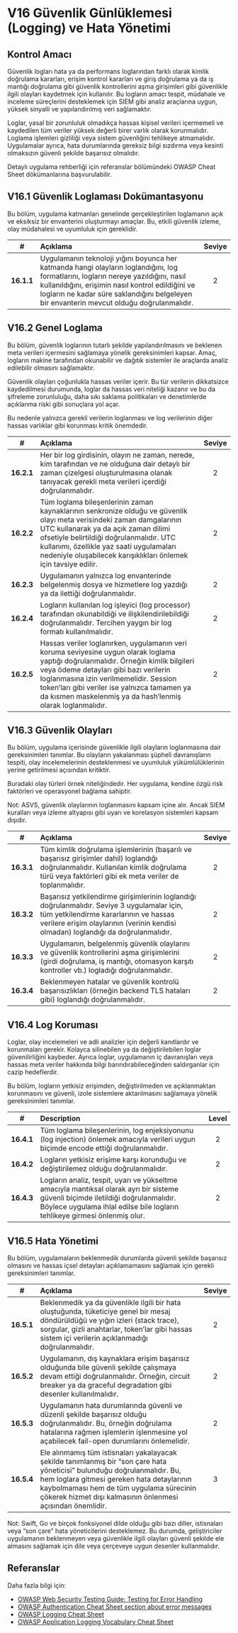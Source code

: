 # V16 Güvenlik Günlüklemesi (Logging) ve Hata Yönetimi

## Kontrol Amacı

Güvenlik logları hata ya da performans loglarından farklı olarak kimlik doğrulama kararları, erişim kontrol kararları ve giriş doğrulama ya da iş mantığı doğrulama gibi güvenlik kontrollerini aşma girişimleri gibi güvenlikle ilgili olayları kaydetmek için kullanılır. Bu logların amacı tespit, müdahale ve inceleme süreçlerini desteklemek için SIEM gibi analiz araçlarına uygun, yüksek sinyalli ve yapılandırılmış veri sağlamaktır.

Loglar, yasal bir zorunluluk olmadıkça hassas kişisel verileri içermemeli ve kaydedilen tüm veriler yüksek değerli birer varlık olarak korunmalıdır. Loglama işlemleri gizliliği veya sistem güvenliğini tehlikeye atmamalıdır. Uygulamalar ayrıca, hata durumlarında gereksiz bilgi sızdırma veya kesinti olmaksızın güvenli şekilde başarısız olmalıdır.

Detaylı uygulama rehberliği için referanslar bölümündeki OWASP Cheat Sheet dökümanlarına başvurulabilir.

## V16.1 Güvenlik Loglaması Dokümantasyonu

Bu bölüm, uygulama katmanları genelinde gerçekleştirilen loglamanın açık ve eksiksiz bir envanterini oluşturmayı amaçlar. Bu, etkili güvenlik izleme, olay müdahalesi ve uyumluluk için gereklidir.

| # | Açıklama | Seviye |
| :---: | :--- | :---: |
| **16.1.1** | Uygulamanın teknoloji yığını boyunca her katmanda hangi olayların loglandığını, log formatlarını, logların nereye yazıldığını, nasıl kullanıldığını, erişimin nasıl kontrol edildiğini ve logların ne kadar süre saklandığını belgeleyen bir envanterin mevcut olduğu doğrulanmalıdır. | 2 |

## V16.2 Genel Loglama

Bu bölüm, güvenlik loglarının tutarlı şekilde yapılandırılmasını ve beklenen meta verileri içermesini sağlamaya yönelik gereksinimleri kapsar. Amaç, logların makine tarafından okunabilir ve dağıtık sistemler ile araçlarda analiz edilebilir olmasını sağlamaktır.

Güvenlik olayları çoğunlukla hassas veriler içerir. Bu tür verilerin dikkatsizce kaydedilmesi durumunda, loglar da hassas veri niteliği kazanır ve bu da şifreleme zorunluluğu, daha sıkı saklama politikaları ve denetimlerde açıklanma riski gibi sonuçlara yol açar.

Bu nedenle yalnızca gerekli verilerin loglanması ve log verilerinin diğer hassas varlıklar gibi korunması kritik önemdedir.

| # | Açıklama | Seviye |
| :---: | :--- | :---: |
| **16.2.1** | Her bir log girdisinin, olayın ne zaman, nerede, kim tarafından ve ne olduğuna dair detaylı bir zaman çizelgesi oluşturulmasına olanak tanıyacak gerekli meta verileri içerdiği doğrulanmalıdır. | 2 |
| **16.2.2** | Tüm loglama bileşenlerinin zaman kaynaklarının senkronize olduğu ve güvenlik olayı meta verisindeki zaman damgalarının UTC kullanarak ya da açık zaman dilimi ofsetiyle belirtildiği doğrulanmalıdır. UTC kullanımı, özellikle yaz saati uygulamaları nedeniyle oluşabilecek karışıklıkları önlemek için tavsiye edilir. | 2 |
| **16.2.3** | Uygulamanın yalnızca log envanterinde belgelenmiş dosya ve hizmetlere log yazdığı ya da ilettiği doğrulanmalıdır. | 2 |
| **16.2.4** | Logların kullanılan log işleyici (log processor) tarafından okunabildiği ve ilişkilendirilebildiği doğrulanmalıdır. Tercihen yaygın bir log formatı kullanılmalıdır. | 2 |
| **16.2.5** | Hassas veriler loglanırken, uygulamanın veri koruma seviyesine uygun olarak loglama yaptığı doğrulanmalıdır. Örneğin kimlik bilgileri veya ödeme detayları gibi bazı verilerin loglanmasına izin verilmemelidir. Session token’ları gibi veriler ise yalnızca tamamen ya da kısmen maskelenmiş ya da hash’lenmiş olarak loglanmalıdır. | 2 |

## V16.3 Güvenlik Olayları

Bu bölüm, uygulama içerisinde güvenlikle ilgili olayların loglanmasına dair gereksinimleri tanımlar. Bu olayların yakalanması şüpheli davranışların tespiti, olay incelemelerinin desteklenmesi ve uyumluluk yükümlülüklerinin yerine getirilmesi açısından kritiktir.

Buradaki olay türleri örnek niteliğindedir. Her uygulama, kendine özgü risk faktörleri ve operasyonel bağlama sahiptir.

Not: ASVS, güvenlik olaylarının loglanmasını kapsam içine alır. Ancak SIEM kuralları veya izleme altyapısı gibi uyarı ve korelasyon sistemleri kapsam dışıdır.

| # | Açıklama | Seviye |
| :---: | :--- | :---: |
| **16.3.1** | Tüm kimlik doğrulama işlemlerinin (başarılı ve başarısız girişimler dahil) loglandığı doğrulanmalıdır. Kullanılan kimlik doğrulama türü veya faktörleri gibi ek meta veriler de toplanmalıdır. | 2 |
| **16.3.2** | Başarısız yetkilendirme girişimlerinin loglandığı doğrulanmalıdır. Seviye 3 uygulamalar için, tüm yetkilendirme kararlarının ve hassas verilere erişim olaylarının (verinin kendisi olmadan) loglandığı da doğrulanmalıdır. | 2 |
| **16.3.3** | Uygulamanın, belgelenmiş güvenlik olaylarını ve güvenlik kontrollerini aşma girişimlerini (girdi doğrulama, iş mantığı, otomasyon karşıtı kontroller vb.) logladığı doğrulanmalıdır. | 2 |
| **16.3.4** | Beklenmeyen hatalar ve güvenlik kontrolü başarısızlıkları (örneğin backend TLS hataları gibi) loglandığı doğrulanmalıdır. | 2 |

## V16.4 Log Koruması

Loglar, olay incelemeleri ve adli analizler için değerli kanıtlardır ve korunmaları gerekir. Kolayca silinebilen ya da değiştirilebilen loglar güvenilirliğini kaybeder. Ayrıca loglar, uygulamanın iç davranışları veya hassas meta veriler hakkında bilgi barındırabileceğinden saldırganlar için cazip hedeflerdir.

Bu bölüm, logların yetkisiz erişimden, değiştirilmeden ve açıklanmaktan korunmasını ve güvenli, izole sistemlere aktarılmasını sağlamaya yönelik gereksinimleri tanımlar.

| # | Description | Level |
| :---: | :--- | :---: |
| **16.4.1** | Tüm loglama bileşenlerinin, log enjeksiyonunu (log injection) önlemek amacıyla verileri uygun biçimde encode ettiği doğrulanmalıdır. | 2 |
| **16.4.2** | Logların yetkisiz erişime karşı korunduğu ve değiştirilemez olduğu doğrulanmalıdır. | 2 |
| **16.4.3** | Logların analiz, tespit, uyarı ve yükseltme amacıyla mantıksal olarak ayrı bir sisteme güvenli biçimde iletildiği doğrulanmalıdır. Böylece uygulama ihlal edilse bile logların tehlikeye girmesi önlenmiş olur. | 2 |

## V16.5 Hata Yönetimi

Bu bölüm, uygulamaların beklenmedik durumlarda güvenli şekilde başarısız olmasını ve hassas içsel detayları açıklamamasını sağlamak için gerekli gereksinimleri tanımlar.

| # | Açıklama | Seviye |
| :---: | :--- | :---: |
| **16.5.1** | Beklenmedik ya da güvenlikle ilgili bir hata oluştuğunda, tüketiciye genel bir mesaj döndürüldüğü ve yığın izleri (stack trace), sorgular, gizli anahtarlar, token’lar gibi hassas sistem içi verilerin açıklanmadığı doğrulanmalıdır. | 2 |
| **16.5.2** | Uygulamanın, dış kaynaklara erişim başarısız olduğunda bile güvenli şekilde çalışmaya devam ettiği doğrulanmalıdır. Örneğin, circuit breaker ya da graceful degradation gibi desenler kullanılmalıdır. | 2 |
| **16.5.3** | Uygulamanın hata durumlarında güvenli ve düzenli şekilde başarısız olduğu doğrulanmalıdır. Bu, örneğin doğrulama hatalarına rağmen işlemlerin işlenmesine yol açabilecek fail-open durumlarını önlemelidir. | 2 |
| **16.5.4** | Ele alınmamış tüm istisnaları yakalayacak şekilde tanımlanmış bir “son çare hata yöneticisi” bulunduğu doğrulanmalıdır. Bu, hem loglara gitmesi gereken hata detaylarının kaybolmaması hem de tüm uygulama sürecinin çökerek hizmet dışı kalmasının önlenmesi açısından önemlidir. | 3 |

Not: Swift, Go ve birçok fonksiyonel dilde olduğu gibi bazı diller, istisnaları veya “son çare” hata yöneticilerini desteklemez. Bu durumda, geliştiriciler uygulamanın beklenmeyen veya güvenlikle ilgili olayları güvenli şekilde ele almasını sağlamak için dile veya çerçeveye uygun desenler kullanmalıdır.

## Referanslar

Daha fazla bilgi için:

* [OWASP Web Security Testing Guide: Testing for Error Handling](https://owasp.org/www-project-web-security-testing-guide/stable/4-Web_Application_Security_Testing/08-Testing_for_Error_Handling/README)
* [OWASP Authentication Cheat Sheet section about error messages](https://cheatsheetseries.owasp.org/cheatsheets/Authentication_Cheat_Sheet.html#authentication-and-error-messages)
* [OWASP Logging Cheat Sheet](https://cheatsheetseries.owasp.org/cheatsheets/Logging_Cheat_Sheet.html)
* [OWASP Application Logging Vocabulary Cheat Sheet](https://cheatsheetseries.owasp.org/cheatsheets/Logging_Vocabulary_Cheat_Sheet.html)
